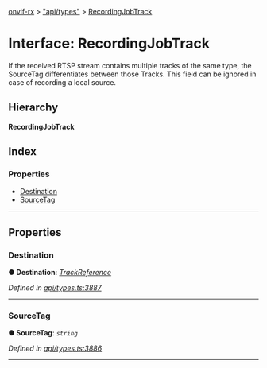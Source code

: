 [onvif-rx](../README.md) > ["api/types"](../modules/_api_types_.md) > [RecordingJobTrack](../interfaces/_api_types_.recordingjobtrack.md)

# Interface: RecordingJobTrack

If the received RTSP stream contains multiple tracks of the same type, the SourceTag differentiates between those Tracks. This field can be ignored in case of recording a local source.

## Hierarchy

**RecordingJobTrack**

## Index

### Properties

* [Destination](_api_types_.recordingjobtrack.md#destination)
* [SourceTag](_api_types_.recordingjobtrack.md#sourcetag)

---

## Properties

<a id="destination"></a>

###  Destination

**● Destination**: *[TrackReference](../modules/_api_types_.md#trackreference)*

*Defined in [api/types.ts:3887](https://github.com/patrickmichalina/onvif-rx/blob/f117e44/src/api/types.ts#L3887)*

___
<a id="sourcetag"></a>

###  SourceTag

**● SourceTag**: *`string`*

*Defined in [api/types.ts:3886](https://github.com/patrickmichalina/onvif-rx/blob/f117e44/src/api/types.ts#L3886)*

___

